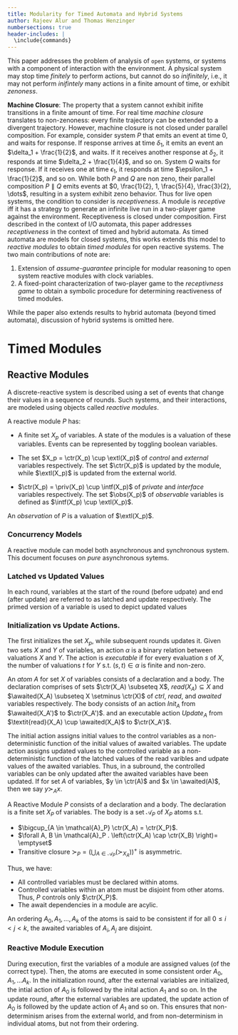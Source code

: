 ```yaml
---
title: Modularity for Timed Automata and Hybrid Systems
author: Rajeev Alur and Thomas Henzinger
numbersections: true
header-includes: |
  \include{commands}
---
```


This paper addresses the problem of analysis of `open` systems,
or systems with a component of interaction with the environment.
A physical system may stop time *finitely* to perform actions,
but cannot do so *inifinitely*, i.e., it may not perform
*inifintely* many actions in a finite amount of time, or
exhibit *zenoness*.

**Machine Closure**:
The property that a system cannot exhibit inifite
transitions in a finite amount of time. For real time
*machine closure* translates to non-zenoness: every
finite trajectory can be extended to a divergent trajectory.
However, machine closure is not closed under parallel
composition. For example, consider system $P$ that emits an
event at time $0$, and waits for response. If response
arrives at time $\delta_1$, it emits an event an $\delta_1 +
\frac{1}{2}$, and waits. If it receives another response at
$\delta_2$, it responds at time $\delta_2 + \frac{1}{4}$,
and so on. System $Q$ waits for response. If it receives one at
time $\epsilon_1$, it responds at time $\epsilon_1 +
\frac{1}{2}$, and so on. While both $P$ and $Q$ are non
zeno, their parallel composition $P \parallel Q$ emits
events at $0, \frac{1}{2}, 1, \frac{5}{4}, \frac{3}{2},
\dots$, resulting in a system exhibit zeno behavior.
Thus for live open systems, the condition to consider is
*receptiveness*. A module is *receptive* iff it has a
strategy to generate an infinite live run in a two-player
game against the environment. Receptiveness is closed under
composition. First described in the context of I/O automata,
this paper addresses *receptiveness* in the context of
timed and hybrid automata. As timed automata are models for
closed systems, this works extends this model to *reactive
modules* to obtain *timed modules* for open reactive systems.
The two main contributions of note are:

  1. Extension of *assume-guarantee* principle for modular
     reasoning to open system reactive modules with clock
     variables.
  2. A fixed-point characterization of two-player game to
     the *receptivness game* to obtain a symbolic procedure for
     determining reactiveness of timed modules.

While the paper also extends results to hybrid automata
(beyond timed automata), discussion of hybrid systems
is omitted here.

Timed Modules
=============

Reactive Modules
----------------

A discrete-reactive system is described using a set of
events that change their values in a sequence of rounds.
Such systems, and their interactions, are modeled using
objects called *reactive modules*.

A reactive module $P$ has:

 - A finite set $X_p$ of variables. A state of the modules
   is a valuation of these variables. Events can be
   represented by toggling boolean variables.

 - The set $X_p = \ctr(X_p) \cup \extl(X_p)$ of *control* and
   *external* variables respectively. The set $\ctr(X_p)$ is
   updated by the module, while $\extl(X_p)$ is updated from
   the external world.

 - $\ctr(X_p) = \priv(X_p) \cup \intf(X_p)$ of *private*
   and *interface* variables respectively. The set
   $\obs(X_p)$ of *observable* variables is defined as
   $\intf(X_p) \cup \extl(X_p)$.

An *observation* of $P$ is a valuation of $\extl(X_p)$.


### Concurrency Models

A reactive module can model both asynchronous and
synchronous system. This document focuses on *pure* asynchronous sytems.

### Latched vs Updated Values

In each round, variables at the start of the round (before
udpate) and end (after update) are referred to as latched
and update respectively. The primed version of a variable is
used to depict updated values

### Initialization vs Update Actions.

The first initializes the set $X_p$, while subsequent rounds
updates it. Given two sets $X$ and $Y$ of variables,
an action $\alpha$ is a binary relation between valuations $X$
and $Y$. The action is *executable* if for every evaluation
$s$ of $X$, the number of valuations $t$ for $Y$ s.t. $(s,
t) \in \alpha$ is finite and non-zero.

An *atom* $A$ for set $X$ of variables consists of a
declaration and a body. The declaration comprises of
sets $\ctr(X_A) \subseteq X$, $\textit{read}(X_A) \subseteq X$ and
$\awaited(X_A) \subseteq X \setminus \ctr(X)$ of
*ctrl*, *read*, and *awaited* variables respectively. The body consists of
an action $\textit{Init}_A$ from $\awaited(X_A')$ to $\ctr(X_A')$.
and an executable action $\textit{Update}_A$ from $\textit{read}(X_A) \cup
\awaited(X_A)$ to $\ctr(X_A')$.

The initial action assigns initial values to the control
variables as a non-deterministic function of the initial
values of awaited variables. The update action assigns
updated values to the controlled variable as a
non-deterministic function of the latched values of the
read varibles and udpate values of the awaited
variables. Thus, in a subround, the controlled variables
can be only updated after the awaited variables have been
updated. If for set $A$ of variables, $y \in \ctr(A)$ and
$x \in \awaited(A)$, then we say $y \succ_A x$.

A Reactive Module $P$ consists of a declaration and a body.
The declaration is a finite set $X_P$ of variables. The body
is a set $\mathcal{A}_P$ of $X_P$ atoms s.t.

 - $\bigcup_{A \in \mathcal{A}_P} \ctr(X_A) = \ctr(X_P)$.
 -  $\forall A, B \in \mathcal{A}_P . \left(\ctr(X_A) \cap
    \ctr(X_B) \right)= \emptyset$
 - Transitive closure $\succ_{P} = \left(\bigcup_{A
   \in \mathcal{A}_P} \left(\succ_{X_A}\right)\right)^+$ is asymmetric.

Thus, we have:

 - All controlled variables must be declared within atoms.
 - Controlled variables within an atom must be disjoint from
   other atoms. Thus, $P$ controls only $\ctr(X_P)$.
 - The await dependencies in a module are acylic.


An ordering $A_0, A_1, \dots, A_k$ of the atoms is said to
be consistent if for all $0 \leq i < j < k$, the awaited
variables of $A_i, A_j$  are disjoint.

### Reactive Module Execution

During execution, first the variables of a module are
assigned values (of the correct type). Then,
the atoms are executed in some consistent order $A_0, A_1, \dots A_k$.
In the initialization round, after the external variables
are initialized, the intial action of $A_0$ is followed by
the inital action $A_1$ and so on. In the update round,
after the external variables are updated, the update action
of $A_0$ is followed by the update action of $A_1$ and so
on. This ensures that non-determinism arises from the
external world, and from non-determinism in individual
atoms, but not from their ordering.



